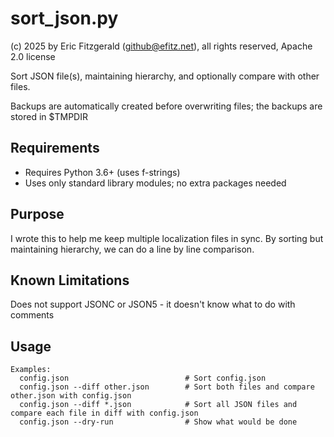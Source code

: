 # sort_json.py

(c) 2025 by Eric Fitzgerald (github@efitz.net), all rights reserved, Apache 2.0 license

Sort JSON file(s), maintaining hierarchy, and optionally compare with other files.

Backups are automatically created before overwriting files; the backups are stored in $TMPDIR

## Requirements

- Requires Python 3.6+ (uses f-strings)
- Uses only standard library modules; no extra packages needed

## Purpose

I wrote this to help me keep multiple localization files in sync. By sorting but maintaining hierarchy, we can do a line by line comparison.

## Known Limitations

Does not support JSONC or JSON5 - it doesn't know what to do with comments

## Usage

```
Examples:
  config.json                          # Sort config.json
  config.json --diff other.json        # Sort both files and compare other.json with config.json
  config.json --diff *.json            # Sort all JSON files and compare each file in diff with config.json
  config.json --dry-run                # Show what would be done
```
